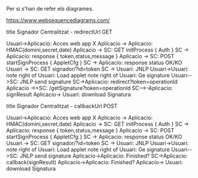 Per si s'han de refer els diagrames.

https://www.websequencediagrams.com/

title Signador Centralitzat - redirectUrl GET

Usuari->Aplicacio: Acces web app X
Aplicacio -> Aplicacio: HMAC(domini,secret,date)
Aplicacio -> SC: GET initProcess { Auth }
SC -> Aplicacio: response { token,status,message }
Aplicacio -> SC: POST startSignProcess { AppletCfg }
SC -> Aplicacio: response status OK/KO
Usuari -> SC: GET signador/?id=token
SC -> Usuari: JNLP
Usuari->Usuari: 
note right of Usuari: Load applet
note right of Usuari: Ge signature
Usuari-->SC: JNLP send signature
SC->Aplicacio: redirect?token=operationId
Aplicacio ->+SC: /getSignature?token=operationId
SC-->-Aplicacio: signResult
Aplicacio-> Usuari: download Signatura



title Signador Centralitzat - callbackUrl POST

Usuari->Aplicacio: Acces web app X
Aplicacio -> Aplicacio: HMAC(domini,secret,date)
Aplicacio -> SC: GET initProcess { Auth }
SC -> Aplicacio: response { token,status,message }
Aplicacio -> SC: POST startSignProcess { AppletCfg }
SC -> Aplicacio: response status OK/KO
Usuari -> SC: GET signador/?id=token
SC -> Usuari: JNLP
Usuari->Usuari: 
note right of Usuari: Load applet
note right of Usuari: Ge signature
Usuari-->SC: JNLP send signature
Aplicacio->Aplicacio: Finished?
SC->Aplicacio: callback(signResult)
Aplicacio->Aplicacio: Finished?
Aplicacio-> Usuari: download Signatura
